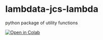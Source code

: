 # lambdata-jcs-lambda
 python package of utility functions

[![Open in Colab](https://colab.research.google.com/assets/colab-badge.svg)](https://colab.research.google.com/github/jcs-lambda/lambdata-jcs-lambda/blob/master/notebooks/lib_test.ipynb 'Test Notebook on Colab')
